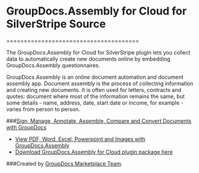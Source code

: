 # GroupDocs.Assembly for Cloud for SilverStripe Source
======================================

The GroupDocs.Assembly for Cloud for SilverStripe plugin lets you collect data to automatically create new documents online by embedding GroupDocs.Assembly questionnaires. 

GroupDocs.Assembly is an online document automation and document assembly app. Document assembly is the process of collecting information and creating new documents. It is often used for letters, contracts and quotes: document where most of the information remains the same, but some details - name, address, date, start date or income, for example - varies from person to person. 

###[Sign, Manage, Annotate, Assemble, Compare and Convert Documents with GroupDocs](http://groupdocs.com)
* [View PDF, Word, Excel, Powerpoint and Images with GroupDocs.Assembly](http://groupdocs.com/apps/assembly)
* [Download GroupDocs.Assembly for Cloud plugin package here](https://github.com/groupdocs/silverstripe-groupdocs-assembly)

###Created by [GroupDocs Marketplace Team](http://groupdocs.com/marketplace).
